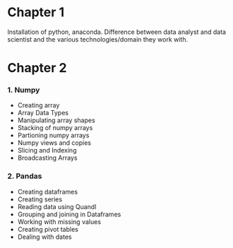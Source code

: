 # Chapter 1 
Installation of python, anaconda. Difference between data analyst and data scientist and the various technologies/domain they work with.

# Chapter 2
<h3>1. Numpy</h3>

<ul>
  <li>Creating array</li>
  <li>Array Data Types</li>
  <li>Manipulating array shapes</li>
  <li>Stacking of numpy arrays</li>
  <li>Partioning numpy arrays</li>
  <li>Numpy views and copies</li>
  <li>Slicing and Indexing</li>
  <li>Broadcasting Arrays</li>
 </ul>
 
 <h3>2. Pandas</h3>
 
 <ul>
  <li>Creating dataframes</li>
  <li>Creating series</li>
  <li>Reading data using Quandl</li>
  <li>Grouping and joining in Dataframes</li>
  <li>Working with missing values</li>
  <li>Creating pivot tables</li>
  <li>Dealing with dates</li>
 </ul>
